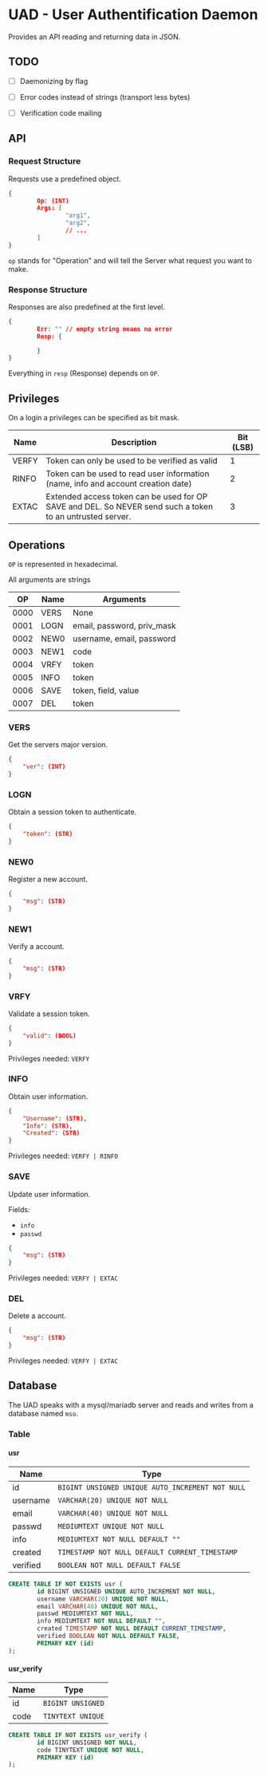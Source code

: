 # UAD - User Authentification Daemon

Provides an API reading and returning data in JSON.

## TODO

- [ ] Daemonizing by flag
- [ ] Error codes instead of strings (transport less bytes)
- [ ] Verification code mailing


## API


### Request Structure

Requests use a predefined object.

```json
{
        Op: (INT)
        Args: [
                "arg1",
                "arg2",
                // ...
        ]
}
```

`op` stands for "Operation" and will tell the Server what request you want to make.


### Response Structure

Responses are also predefined at the first level.

```json
{
        Err: "" // empty string means no error
        Resp: {

        }
}
```

Everything in `resp` (Response) depends on `OP`.


## Privileges

On a login a privileges can be specified as bit mask.

| Name | Description | Bit (LSB) |
| ---- | ----------- | --------- |
| VERFY | Token can only be used to be verified as valid | 1 |
| RINFO | Token can be used to read user information (name, info and account creation date) | 2 |
| EXTAC | Extended access token can be used for OP SAVE and DEL. So NEVER send such a token to an untrusted server. | 3 |


## Operations

`OP` is represented in hexadecimal.

All arguments are strings

| OP   | Name  | Arguments | 
| ---- | ----- | --------- |
| 0000 | VERS  | None      |
| 0001 | LOGN  | email, password, priv_mask |
| 0002 | NEW0  | username, email, password |
| 0003 | NEW1  | code |
| 0004 | VRFY  | token |
| 0005 | INFO  | token | 
| 0006 | SAVE  | token, field, value |
| 0007 | DEL   | token |


### VERS

Get the servers major version.

```json
{
    "ver": (INT)
}
```


### LOGN

Obtain a session token to authenticate.

```json
{
    "token": (STR)
}
```


### NEW0

Register a new account.

```json
{
    "msg": (STR)
}
```


### NEW1

Verify a account.

```json
{
    "msg": (STR)
}
```


### VRFY

Validate a session token.

```json
{
    "valid": (BOOL)
}
```

Privileges needed: `VERFY`


### INFO

Obtain user information.

```json
{
    "Username": (STR),
    "Info": (STR),
    "Created": (STR)
}
```

Privileges needed: `VERFY | RINFO`


### SAVE

Update user information.

Fields:
- `info`
- `passwd`

```json
{
    "msg": (STR)
}
```

Privileges needed: `VERFY | EXTAC`


### DEL

Delete a account.

```json
{
    "msg": (STR)
}
```

Privileges needed: `VERFY | EXTAC`


## Database

The UAD speaks with a mysql/mariadb server and reads and writes from a database named `mso`.


### Table

#### usr

| Name | Type |
| ---- | ---- |
| id | `BIGINT UNSIGNED UNIQUE AUTO_INCREMENT NOT NULL` |
| username | `VARCHAR(20) UNIQUE NOT NULL` |
| email | `VARCHAR(40) UNIQUE NOT NULL` |
| passwd | `MEDIUMTEXT UNIQUE NOT NULL` |
| info | `MEDIUMTEXT NOT NULL DEFAULT ""` | 
| created | `TIMESTAMP NOT NULL DEFAULT CURRENT_TIMESTAMP` |
| verified | `BOOLEAN NOT NULL DEFAULT FALSE` |

```sql
CREATE TABLE IF NOT EXISTS usr (
        id BIGINT UNSIGNED UNIQUE AUTO_INCREMENT NOT NULL,
        username VARCHAR(20) UNIQUE NOT NULL,
        email VARCHAR(40) UNIQUE NOT NULL,
        passwd MEDIUMTEXT NOT NULL,
        info MEDIUMTEXT NOT NULL DEFAULT "",
        created TIMESTAMP NOT NULL DEFAULT CURRENT_TIMESTAMP,
        verified BOOLEAN NOT NULL DEFAULT FALSE,
        PRIMARY KEY (id)
);
```


#### usr_verify

| Name | Type |
| ---- | ---- |
| id | `BIGINT UNSIGNED` |
| code | `TINYTEXT UNIQUE` |

```sql
CREATE TABLE IF NOT EXISTS usr_verify (
        id BIGINT UNSIGNED NOT NULL,
        code TINYTEXT UNIQUE NOT NULL,
        PRIMARY KEY (id)
);
```
